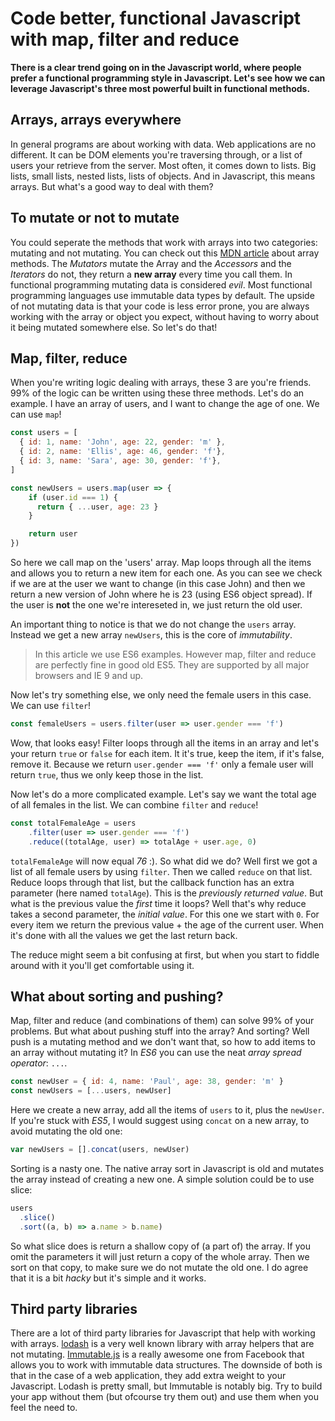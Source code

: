 # Code better, functional Javascript with map, filter and reduce

__There is a clear trend going on in the Javascript world, where people prefer a functional programming style in Javascript. Let's see how we can leverage Javascript's three most powerful built in functional methods.__

## Arrays, arrays everywhere

In general programs are about working with data. Web applications are no different. It can be DOM elements you're traversing through, or a list of users your retrieve from the server. Most often, it comes down to lists. Big lists, small lists, nested lists, lists of objects. And in Javascript, this means arrays. But what's a good way to deal with them?

## To mutate or not to mutate

You could seperate the methods that work with arrays into two categories: mutating and not mutating. You can check out this [MDN article](https://developer.mozilla.org/en-US/docs/Web/JavaScript/Reference/Global_Objects/Array#Methods_2) about array methods. The _Mutators_ mutate the Array and the _Accessors_ and the _Iterators_ do not, they return a __new array__ every time you call them. In functional programming mutating data is considered _evil_. Most functional programming languages use immutable data types by default. The upside of not mutating data is that your code is less error prone, you are always working with the array or object you expect, without having to worry about it being mutated somewhere else. So let's do that!

## Map, filter, reduce

When you're writing logic dealing with arrays, these 3 are you're friends. 99% of the logic can be written using these three methods. Let's do an example. I have an array of users, and I want to change the age of one. We can use `map`!

```js
const users = [
  { id: 1, name: 'John', age: 22, gender: 'm' },
  { id: 2, name: 'Ellis', age: 46, gender: 'f'},
  { id: 3, name: 'Sara', age: 30, gender: 'f'},
]

const newUsers = users.map(user => {
    if (user.id === 1) {
      return { ...user, age: 23 }
    }

    return user
})
```

 So here we call map on the 'users' array. Map loops through all the items and allows you to return a new item for each one. As you can see we check if we are at the user we want to change (in this case John) and then we return a new version of John where he is 23 (using ES6 object spread). If the user is __not__ the one we're intereseted in, we just return the old user.

An important thing to notice is that we do not change the `users` array. Instead we get a new array `newUsers`, this is the core of _immutability_.

> In this article we use ES6 examples. However map, filter and reduce are perfectly fine in good old ES5. They are supported by all major browsers and IE 9 and up.

Now let's try something else, we only need the female users in this case. We can use `filter`!

```js
const femaleUsers = users.filter(user => user.gender === 'f')
```

Wow, that looks easy! Filter loops through all the items in an array and let's your return `true` or `false` for each item. It it's true, keep the item, if it's false, remove it. Because we return `user.gender === 'f'` only a female user will return `true`, thus we only keep those in the list.

Now let's do a more complicated example. Let's say we want the total age of all females in the list. We can combine `filter` and `reduce`!

```js
const totalFemaleAge = users
    .filter(user => user.gender === 'f')
    .reduce((totalAge, user) => totalAge + user.age, 0)
```

`totalFemaleAge` will now equal _76_ :). So what did we do? Well first we got a list of all female users by using `filter`. Then we called `reduce` on that list. Reduce loops through that list, but the callback function has an extra parameter (here named `totalAge`). This is the _previously returned value_. But what is the previous value the _first_ time it loops? Well that's why reduce takes a second parameter, the _initial value_. For this one we start with `0`. For every item we return the previous value + the age of the current user. When it's done with all the values we get the last return back.

The reduce might seem a bit confusing at first, but when you start to fiddle around with it you'll get comfortable using it.

## What about sorting and pushing?

Map, filter and reduce (and combinations of them) can solve 99% of your problems. But what about pushing stuff into the array? And sorting? Well push is a mutating method and we don't want that, so how to add items to an array without mutating it? In _ES6_ you can use the neat _array spread operator_: `...`.

```js
const newUser = { id: 4, name: 'Paul', age: 38, gender: 'm' }
const newUsers = [...users, newUser]
```

Here we create a new array, add all the items of `users` to it, plus the `newUser`. If you're stuck with _ES5_, I would suggest using `concat` on a new array, to avoid mutating the old one:

```js
var newUsers = [].concat(users, newUser)
```

Sorting is a nasty one. The native array sort in Javascript is old and mutates the array instead of creating a new one. A simple solution could be to use slice:

```js
users
  .slice()
  .sort((a, b) => a.name > b.name)
```

So what slice does is return a shallow copy of (a part of) the array. If you omit the parameters it will just return a copy of the whole array. Then we sort on that copy, to make sure we do not mutate the old one. I do agree that it is a bit _hacky_ but it's simple and it works.

## Third party libraries

There are a lot of third party libraries for Javascript that help with working with arrays. [lodash](https://lodash.com/) is a very well known library with array helpers that are not mutating. [Immutable.js](https://facebook.github.io/immutable-js/docs/#/) is a really awesome one from Facebook that allows you to work with immutable data structures. The downside of both is that in the case of a web application, they add extra weight to your Javascript. Lodash is pretty small, but Immutable is notably big. Try to build your app without them (but ofcourse try them out) and use them when you feel the need to.
